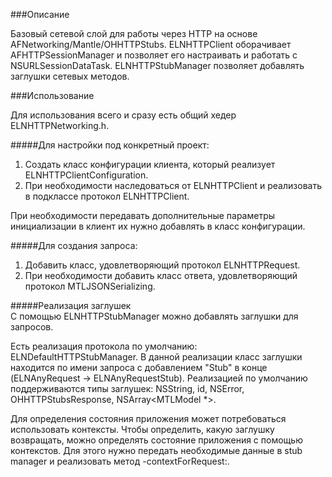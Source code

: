 ###Описание

Базовый сетевой слой для работы через HTTP на основе AFNetworking/Mantle/OHHTTPStubs. ELNHTTPClient оборачивает AFHTTPSessionManager и позволяет его настраивать и работать с NSURLSessionDataTask. ELNHTTPStubManager позволяет добавлять заглушки сетевых методов.

###Использование

Для использования всего и сразу есть общий хедер ELNHTTPNetworking.h.

#####Для настройки под конкретный проект:  
1. Создать класс конфигурации клиента, который реализует ELNHTTPClientConfiguration.  
2. При необходимости наследоваться от ELNHTTPClient и реализовать в подклассе протокол ELNHTTPClient.  
  
При необходимости передавать дополнительные параметры инициализации в клиент их нужно добавлять в класс конфигурации.  
  
#####Для создания запроса:  
1. Добавить класс, удовлетворяющий протокол ELNHTTPRequest.  
2. При необходимости добавить класс ответа, удовлетворяющий протокол MTLJSONSerializing.  
  
#####Реализация заглушек  
С помощью ELNHTTPStubManager можно добавлять заглушки для запросов.  
  
Есть реализация протокола по умолчанию: ELNDefaultHTTPStubManager. В данной реализации класс заглушки находится по имени запроса с добавлением "Stub" в конце (ELNAnyRequest -> ELNAnyRequestStub). Реализацией по умолчанию поддерживаются типы заглушек: NSString, id<MTLJSONSerializing>, NSError, OHHTTPStubsResponse, NSArray<MTLModel *>.  
  
Для определения состояния приложения может потребоваться использовать контексты. Чтобы определить, какую заглушку возвращать, можно определять состояние приложения с помощью контекстов. Для этого нужно передать необходимые данные в stub manager и реализовать метод -contextForRequest:.
